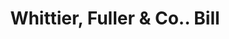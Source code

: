 ---
doi: 10.7916/D8GX5PHK
date_other: '1890'
date_other_textual: 1890-1899
form: printed ephemera
genre:
- Invoices
name:
- Whittier, Fuller & Co.
object_in_context_url: https://biggert.cul.columbia.edu/items/view/ave_biggert_00039
subject_hierarchical_geographic:
- San Francisco, California, United States
subject_name:
- Whittier, Fuller & Co.
title: Whittier, Fuller & Co.. Bill
sort_title: Whittier, Fuller & Co.. Bill
call_number: ave_biggert_00039
coordinates:
- 37.78333333333333,-122.41666666666667
pid: ave_biggert_00039
identifiers: ave_biggert_00039
thumbnail: https://derivativo-1.library.columbia.edu/iiif/2/ldpd:342999/full/!256,256/0/native.jpg
permalink: /biggert/ave_biggert_00039/
layout: iiif-image-page
---